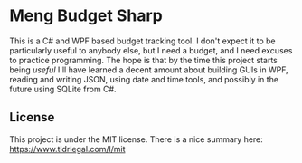 # Meng Budget Sharp

This is a C# and WPF based budget tracking tool. I don't expect it to be particularly useful to anybody else, but I need a budget, and I need excuses to practice programming. The hope is that by the time this project starts being *useful* I'll have learned a decent amount about building GUIs in WPF, reading and writing JSON, using date and time tools, and possibly in the future using SQLite from C#.

## License
This project is under the MIT license. There is a nice summary here: https://www.tldrlegal.com/l/mit
